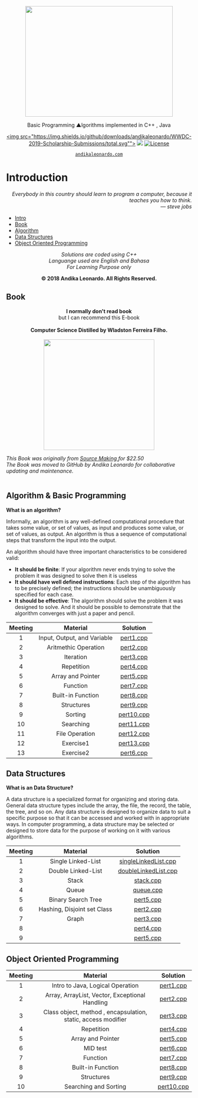 <div align="center">
<img width="400" height="300" src="https://mir-s3-cdn-cf.behance.net/project_modules/max_1200/136c1733609335.56b3b3ebd4b0c.png">
<p>Basic Programming ▲lgorithms implemented in C++ , Java</p>
    
<a href="https://github.com/andikaleonardo/Basic-Programming/releases"><img src="https://img.shields.io/github/downloads/andikaleonardo/WWDC-2019-Scholarship-Submissions/total.svg""></a>
<a href="https://www.gnu.org/licenses/gpl-3.0"><img src="https://img.shields.io/badge/License-GPLv3-blue.svg"></a>
<a href="https://packagist.org/packages/laravel/framework"><img src="https://poser.pugx.org/laravel/framework/license.svg" alt="License"></a>   
</p>

<a href="https://andikaleonardo.com"><code>andikaleonardo.com</code></a>
</div>

# Introduction
<p align="right">
    <i>
        Everybody in this country should learn to program a computer, because it teaches you how to think.<br>
        — steve jobs<br>
    </i>
</p>

* [Intro](##Intro)
* [Book](##Book)
* [Algorithm](##Algorithm)
* [Data Structures](##DataStructures)
* [Object Oriented Programming](##ObjectOrientedProgramming)

<p align="center">
    <i>
        Solutions are coded using C++<br>
        Languange used are English and Bahasa<br>
        For Learning Purpose only<br>
    </i>
</p>
<p align="center">
    <b>
       © 2018 Andika Leonardo. All Rights Reserved.
    </b>
</p>

## Book
<p align="center">
    <b>I normally don't read book</b><br>
    but I can recommend this E-book<br>
        <br>
    <b>Computer Science Distilled by Wladston Ferreira Filho.</b>
        <br>
    <br>
    <a href="https://drive.google.com/open?id=1lqpkykIgoiI57u9gLidcgP9rcqRRNONQ" target="_blank"">
        <img height=300 src="https://images-na.ssl-images-amazon.com/images/I/51TC80IuOSL._SX322_BO1,204,203,200_.jpg">
    </a>
</p>
<i>    
  This Book was originally from 
    <a href="https://sourcemaking.com/store">
            Source Making
        </a>
  for $22.50 <br>
    The Book was moved to GitHub by Andika Leonardo for collaborative updating and maintenance.<br><br>
</i>
    
    
## Algorithm & Basic Programming
**What is an algorithm?**

Informally, an algorithm is any well-defined computational procedure that takes
some value, or set of values, as input and produces some value, or set of values, as
output. An algorithm is thus a sequence of computational steps that transform the
input into the output.

An algorithm should have three important characteristics to be considered valid:

- **It should be finite**: If your algorithm never ends trying to solve the problem
it was designed to solve then it is useless
- **It should have well defined instructions**: Each step of the algorithm has to
be precisely defined; the instructions should be unambiguously specified for each case.
- **It should be effective**: The algorithm should solve the problem it was designed
to solve. And it should be possible to demonstrate that the algorithm converges with
just a paper and pencil.



| Meeting |                                                          Material                                                         |                                                                                          Solution                                                                                         |
|:---:|:--------------------------------------------------------------------------------------------------------------------------:|:-----------------------------------------------------------------------------------------------------------------------------------------------------------------------------------------:|
|  1  | Input, Output, and Variable                                        | [pert1.cpp](https://github.com/andikaleonardo/Course-Net/blob/master/Algorithm/Pert1.cpp)                | 
|  2  | Aritmethic Operation                                               | [pert2.cpp](https://github.com/andikaleonardo/Course-Net/blob/master/Algorithm/pert2.cpp)                | 
|  3  | Iteration                                                          | [pert3.cpp](https://github.com/andikaleonardo/Course-Net/blob/master/Algorithm/pert3.cpp)                | 
|  4  | Repetition                                                         | [pert4.cpp](https://github.com/andikaleonardo/Course-Net/blob/master/Algorithm/pert4.cpp)                | 
|  5  | Array and Pointer                                                  | [pert5.cpp](https://github.com/andikaleonardo/Course-Net/blob/master/Algorithm/pert5.cpp)                | 
|  6  | Function                                                           | [pert7.cpp](https://github.com/andikaleonardo/Course-Net/blob/master/Algorithm/pert7.cpp)                | 
|  7  | Built-in Function                                                    | [pert8.cpp](https://github.com/andikaleonardo/Course-Net/blob/master/Algorithm/pert8.cpp)                | 
|  8  | Structures                                                           | [pert9.cpp](https://github.com/andikaleonardo/Course-Net/blob/master/Algorithm/pert9.cpp)                | 
|  9 | Sorting                                                               | [pert10.cpp](https://github.com/andikaleonardo/Course-Net/blob/master/Algorithm/Sorting-Basic.cpp)        | 
|  10 | Searching                                                            | [pert11.cpp](https://github.com/andikaleonardo/Course-Net/blob/master/Algorithm/pert10.cpp)               | 
|  11 | File Operation                                                       | [pert12.cpp](https://github.com/andikaleonardo/Course-Net/blob/master/Algorithm/pert11.cpp)               | 
|  12 | Exercise1                                                            | [pert13.cpp](https://github.com/andikaleonardo/Course-Net/blob/master/Algorithm/pert12.cpp)               | 
|  13 | Exercise2                                                           | [pert6.cpp](https://github.com/andikaleonardo/Course-Net/blob/master/Algorithm/pert6.cpp)                | 


## Data Structures
**What is an Data Structure?**

A data structure is a specialized format for organizing and storing data. General data structure types include the array, the file, the record, the table, the tree, and so on. Any data structure is designed to organize data to suit a specific purpose so that it can be accessed and worked with in appropriate ways. In computer programming, a data structure may be selected or designed to store data for the purpose of working on it with various algorithms.



| Meeting |                                                          Material                                                         |                                                                                          Solution                                                                                         |
|:---:|:--------------------------------------------------------------------------------------------------------------------------:|:-----------------------------------------------------------------------------------------------------------------------------------------------------------------------------------------:|
|  1  | Single Linked-List                          | [singleLinkedList.cpp](https://github.com/andikaleonardo/Course-Net/blob/master/DataStructures/singleLinkedlist.cpp)                | 
|  2  | Double Linked-List                          | [doubleLinkedList.cpp](https://github.com/andikaleonardo/Course-Net/blob/master/DataStructures/DoubleLinkedList.cpp)                | 
|  3  | Stack                                       | [stack.cpp](https://github.com/andikaleonardo/Course-Net/blob/master/DataStructures/3.Stack.cpp)                | 
|  4  | Queue                                       | [queue.cpp](https://github.com/andikaleonardo/Course-Net/blob/master/DataStructures/4.queue.cpp)                | 
|  5  | Binary Search Tree                          | [pert5.cpp](https://github.com/andikaleonardo/Course-Net/blob/master/Algorithm/pert5.cpp)                | 
|  6  | Hashing, Disjoint set Class                 | [pert2.cpp](https://github.com/andikaleonardo/Course-Net/blob/master/Algorithm/pert2.cpp)                | 
|  7  | Graph                                       | [pert3.cpp](https://github.com/andikaleonardo/Course-Net/blob/master/Algorithm/pert3.cpp)                | 
|  8  |                                             | [pert4.cpp](https://github.com/andikaleonardo/Course-Net/blob/master/Algorithm/pert4.cpp)                | 
|  9  |                                             | [pert5.cpp](https://github.com/andikaleonardo/Course-Net/blob/master/Algorithm/pert5.cpp)                | 

## Object Oriented Programming
| Meeting |                                                          Material                                                         |                                                                                          Solution                                                                                         |
|:---:|:--------------------------------------------------------------------------------------------------------------------------:|:-----------------------------------------------------------------------------------------------------------------------------------------------------------------------------------------:|
|  1  | Intro to Java, Logical Operation                                   | [pert1.cpp](https://github.com/andikaleonardo/Course-Net/blob/master/Algorithm/Pert1.cpp)                | 
|  2  | Array, ArrayList, Vector, Exceptional Handling                     | [pert2.cpp](https://github.com/andikaleonardo/Course-Net/blob/master/Algorithm/pert2.cpp)                | 
|  3  | Class object,  method , encapsulation, static,  access modifier    | [pert3.cpp](https://github.com/andikaleonardo/Course-Net/blob/master/Algorithm/pert3.cpp)                | 
|  4  | Repetition                                                         | [pert4.cpp](https://github.com/andikaleonardo/Course-Net/blob/master/Algorithm/pert4.cpp)                | 
|  5  | Array and Pointer                                                  | [pert5.cpp](https://github.com/andikaleonardo/Course-Net/blob/master/Algorithm/pert5.cpp)                | 
|  6  | MID test                                                           | [pert6.cpp](https://github.com/andikaleonardo/Course-Net/blob/master/Algorithm/pert6.cpp)                | 
|  7  | Function                                                           | [pert7.cpp](https://github.com/andikaleonardo/Course-Net/blob/master/Algorithm/pert7.cpp)                | 
|  8  | Built-in Function                                                  | [pert8.cpp](https://github.com/andikaleonardo/Course-Net/blob/master/Algorithm/pert8.cpp)                | 
|  9  | Structures                                                         | [pert9.cpp](https://github.com/andikaleonardo/Course-Net/blob/master/Algorithm/pert9.cpp)                | 
|  10 | Searching and Sorting                                              | [pert10.cpp](https://github.com/andikaleonardo/Course-Net/blob/master/Algorithm/pert10.cpp)               | 
